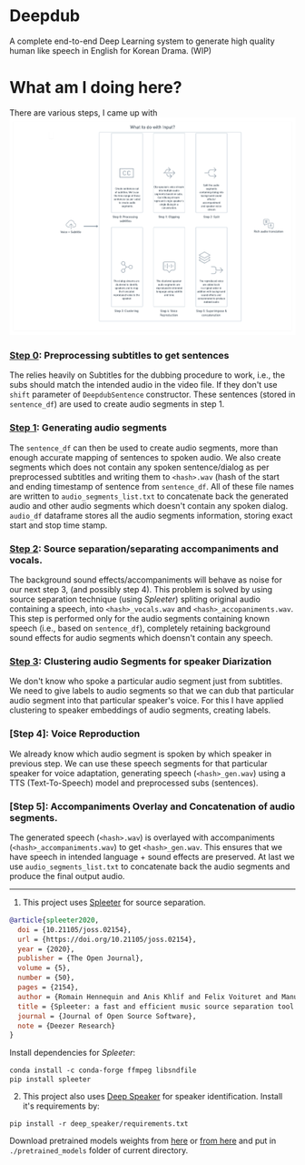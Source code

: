 # Deepdub
A complete end-to-end Deep Learning system to generate high quality human like speech in English for Korean Drama. (WIP)

# What am I doing here?
There are various steps, I came up with
![Overview Deepdub](/res/images/deepdub_overview.png)

### [Step 0](https://github.com/adhadse/Deepdub/blob/master/0_Sentence_generation_from_Subtitles.ipynb): Preprocessing subtitles to get sentences
The relies heavily on Subtitles for the dubbing procedure to work, i.e., the subs should match the intended audio in the video file. 
If they don't use `shift` parameter of `DeepdubSentence` constructor. These sentences (stored in `sentence_df`) are used to create audio segments in step 1.

### [Step 1](https://github.com/adhadse/Deepdub/blob/master/1_Generating_Audio_Segments.ipynb): Generating audio segments
The `sentence_df` can then be used to create audio segments, more than enough accurate mapping of sentences to spoken audio. We also create segments which does not contain any spoken sentence/dialog as per preprocessed subtitles and writing them to `<hash>.wav` (hash of the start and ending timestamp of sentence from `sentence_df`. All of these file names are written to `audio_segments_list.txt` to concatenate back the generated audio and other audio segments which doesn't contain any spoken dialog. `audio_df` dataframe stores all the audio segments information, storing exact start and stop time stamp.

### [Step 2](https://github.com/adhadse/Deepdub/blob/master/2_Source_separation_for_audio_segments.ipynb): Source separation/separating accompaniments and vocals.
The background sound effects/accompaniments will behave as noise for our next step 3, (and possibly step 4). This problem is solved by using source separation technique (using *Spleeter*) spliting original audio containing a speech, into `<hash>_vocals.wav` and `<hash>_accopaniments.wav`. This step is performed only for the audio segments containing known speech (i.e., based on `sentence_df`), completely retaining background sound effects for audio segments which doensn't contain any speech.

### [Step 3](https://github.com/adhadse/Deepdub/blob/master/3_Clustering_audio_segments_for_speaker_diarization.ipynb): Clustering audio Segments for speaker Diarization
We don't know who spoke a particular audio segment just from subtitles. We need to give labels to audio segments so that we can dub that particular audio segment into that particular speaker's voice. For this I have applied clustering to speaker embeddings of audio segments, creating labels.

### [Step 4]: Voice Reproduction
We already know which audio segment is spoken by which speaker in previous step. We can use these speech segments for that particular speaker for voice adaptation, generating speech (`<hash>_gen.wav`) using a TTS (Text-To-Speech) model and preprocessed subs (sentences). 

### [Step 5]: Accompaniments Overlay and Concatenation of audio segments.
The generated speech (`<hash>.wav`) is overlayed with accompaniments (`<hash>_accompaniments.wav`) to get `<hash>_gen.wav`. This ensures that we have speech in intended language + sound effects are preserved. At last we use `audio_segments_list.txt` to concatenate back the audio segments and produce the final output audio.


---
1. This project uses [Spleeter](https://github.com/deezer/spleeter) for source separation.
```BibTeX
@article{spleeter2020,
  doi = {10.21105/joss.02154},
  url = {https://doi.org/10.21105/joss.02154},
  year = {2020},
  publisher = {The Open Journal},
  volume = {5},
  number = {50},
  pages = {2154},
  author = {Romain Hennequin and Anis Khlif and Felix Voituret and Manuel Moussallam},
  title = {Spleeter: a fast and efficient music source separation tool with pre-trained models},
  journal = {Journal of Open Source Software},
  note = {Deezer Research}
}
```

Install dependencies for *Spleeter*:
```
conda install -c conda-forge ffmpeg libsndfile
pip install spleeter
```
2. This project also uses [Deep Speaker](https://github.com/philipperemy/deep-speaker/blob/master/LICENSE) for speaker identification.
Install it's requirements by:
```
pip install -r deep_speaker/requirements.txt
```

Download pretrained models weights from [here](https://drive.google.com/file/d/1SJBmHpnaW1VcbFWP6JfvbT3wWP9PsqxS/view) or [from here](https://drive.google.com/file/d/1c1E1e_GzLtW5jD5uakkwL_Rw5sFxkLT4/view?usp=sharing) and put in `./pretrained_models` folder of current directory.
